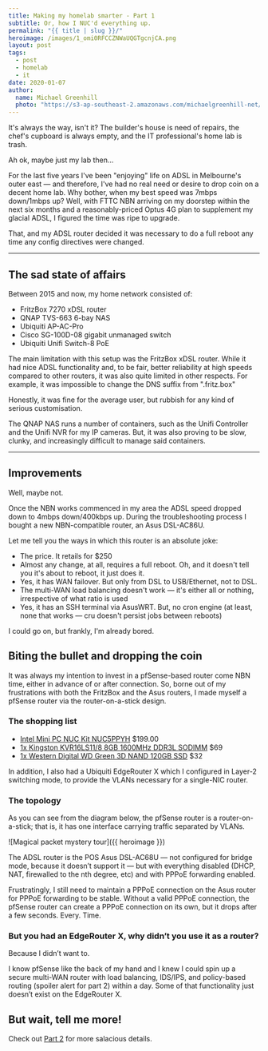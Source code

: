 ```yaml
---
title: Making my homelab smarter - Part 1
subtitle: Or, how I NUC'd everything up.
permalink: "{{ title | slug }}/"
heroimage: /images/1_omi0RFCCZNWaUQGTgcnjCA.png
layout: post
tags:
  - post
  - homelab
  - it
date: 2020-01-07
author: 
  name: Michael Greenhill
  photo: "https://s3-ap-southeast-2.amazonaws.com/michaelgreenhill-net/cdn/2020/02/download.png"
---
```


It's always the way, isn't it? The builder's house is need of repairs, the chef's cupboard is always empty, and the IT professional's home lab is trash.

Ah ok, maybe just my lab then…

For the last five years I've been "enjoying" life on ADSL in Melbourne's outer east — and therefore, I've had no real need or desire to drop coin on a decent home lab. Why bother, when my best speed was 7mbps down/1mbps up? Well, with FTTC NBN arriving on my doorstep within the next six months and a reasonably-priced Optus 4G plan to supplement my glacial ADSL, I figured the time was ripe to upgrade.

That, and my ADSL router decided it was necessary to do a full reboot any time any config directives were changed.

---

## The sad state of affairs

Between 2015 and now, my home network consisted of:

* FritzBox 7270 xDSL router
* QNAP TVS-663 6-bay NAS
* Ubiquiti AP-AC-Pro
* Cisco SG-100D-08 gigabit unmanaged switch
* Ubiquiti Unifi Switch-8 PoE

The main limitation with this setup was the FritzBox xDSL router. While it had nice ADSL functionality and, to be fair, better reliability at high speeds compared to other routers, it was also quite limited in other respects. For example, it was impossible to change the DNS suffix from ".fritz.box"

Honestly, it was fine for the average user, but rubbish for any kind of serious customisation.

The QNAP NAS runs a number of containers, such as the Unifi Controller and the Unifi NVR for my IP cameras. But, it was also proving to be slow, clunky, and increasingly difficult to manage said containers.

---

## Improvements

Well, maybe not.

Once the NBN works commenced in my area the ADSL speed dropped down to 4mbps down/400kbps up. During the troubleshooting process I bought a new NBN-compatible router, an Asus DSL-AC86U.

Let me tell you the ways in which this router is an absolute joke:

* The price. It retails for $250
* Almost any change, at all, requires a full reboot. Oh, and it doesn't tell you it's about to reboot, it just does it.
* Yes, it has WAN failover. But only from DSL to USB/Ethernet, not to DSL.
* The multi-WAN load balancing doesn't work — it's either all or nothing, irrespective of what ratio is used
* Yes, it has an SSH terminal via AsusWRT. But, no cron engine (at least, none that works — cru doesn't persist jobs between reboots)

I could go on, but frankly, I'm already bored.

## Biting the bullet and dropping the coin

It was always my intention to invest in a pfSense-based router come NBN time, either in advance of or after connection. So, borne out of my frustrations with both the FritzBox and the Asus routers, I made myself a pfSense router via the router-on-a-stick design.

### The shopping list

* [Intel Mini PC NUC Kit NUC5PPYH](https://www.scorptec.com.au/product/Branded-Systems/NUC-&-Mini-PC/59984-BOXNUC5PPYH/?member_pricing=true)
$199.00
* [1x Kingston KVR16LS11/8 8GB 1600MHz DDR3L SODIMM](https://www.scorptec.com.au/product/Memory/SODIMM/52039-KVR16LS11-8/?member_pricing=true)
$69
* [1x Western Digital WD Green 3D NAND 120GB SSD](https://www.scorptec.com.au/product/Hard-Drives-&-SSDs/SSD-2.5-&-PCI-Express/70810-WDS120G2G0A/?member_pricing=true)
$32

In addition, I also had a Ubiquiti EdgeRouter X which I configured in Layer-2 switching mode, to provide the VLANs necessary for a single-NIC router.

### The topology

As you can see from the diagram below, the pfSense router is a router-on-a-stick; that is, it has one interface carrying traffic separated by VLANs.

![Magical packet mystery tour]({{ heroimage }})

The ADSL router is the POS Asus DSL-AC68U — not configured for bridge mode, because it doesn’t support it — but with everything disabled (DHCP, NAT, firewalled to the nth degree, etc) and with PPPoE forwarding enabled.

Frustratingly, I still need to maintain a PPPoE connection on the Asus router for PPPoE forwarding to be stable. Without a valid PPPoE connection, the pfSense router can create a PPPoE connection on its own, but it drops after a few seconds. Every. Time.

### But you had an EdgeRouter X, why didn’t you use it as a router?

Because I didn’t want to.

I know pfSense like the back of my hand and I knew I could spin up a secure multi-WAN router with load balancing, IDS/IPS, and policy-based routing (spoiler alert for part 2) within a day. Some of that functionality just doesn’t exist on the EdgeRouter X.

## But wait, tell me more!
Check out [Part 2](/making-my-homelab-smarter-part-2/) for more salacious details.
